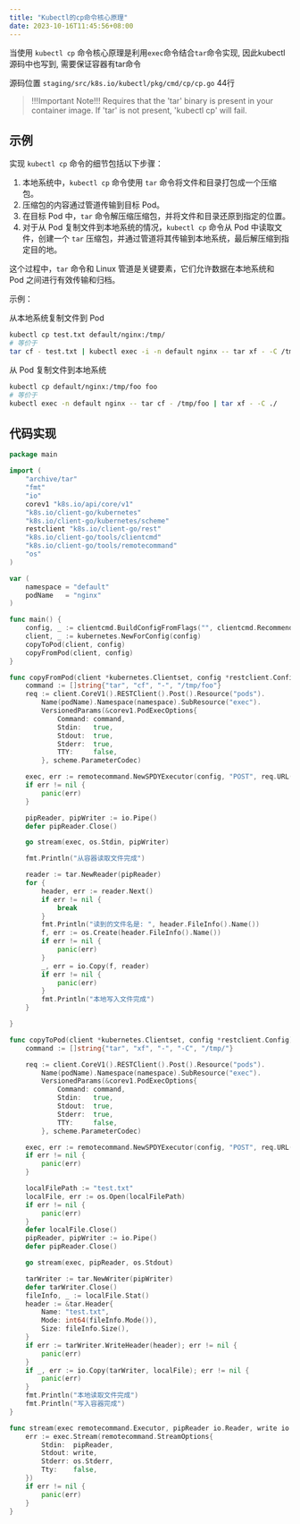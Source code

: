 ```yaml
---
title: "Kubectl的cp命令核心原理"
date: 2023-10-16T11:45:56+08:00
---
```


当使用 `kubectl cp` 命令核心原理是利用`exec`命令结合`tar`命令实现, 因此kubectl源码中也写到, 需要保证容器有tar命令

源码位置  `staging/src/k8s.io/kubectl/pkg/cmd/cp/cp.go` 44行

>  !!!Important Note!!!
> Requires that the 'tar' binary is present in your container
> image.  If 'tar' is not present, 'kubectl cp' will fail.

## 示例

实现 `kubectl cp` 命令的细节包括以下步骤：

1. 本地系统中，`kubectl cp` 命令使用 `tar` 命令将文件和目录打包成一个压缩包。
2. 压缩包的内容通过管道传输到目标 Pod。
3. 在目标 Pod 中，`tar` 命令解压缩压缩包，并将文件和目录还原到指定的位置。
4. 对于从 Pod 复制文件到本地系统的情况，`kubectl cp` 命令从 Pod 中读取文件，创建一个 `tar` 压缩包，并通过管道将其传输到本地系统，最后解压缩到指定目的地。

这个过程中，`tar` 命令和 Linux 管道是关键要素，它们允许数据在本地系统和 Pod 之间进行有效传输和归档。

示例：

从本地系统复制文件到 Pod

```bash
kubectl cp test.txt default/nginx:/tmp/
# 等价于
tar cf - test.txt | kubectl exec -i -n default nginx -- tar xf - -C /tmp/
```

从 Pod 复制文件到本地系统

```bash
kubectl cp default/nginx:/tmp/foo foo
# 等价于
kubectl exec -n default nginx -- tar cf - /tmp/foo | tar xf - -C ./
```

## 代码实现

```go
package main

import (
	"archive/tar"
	"fmt"
	"io"
	corev1 "k8s.io/api/core/v1"
	"k8s.io/client-go/kubernetes"
	"k8s.io/client-go/kubernetes/scheme"
	restclient "k8s.io/client-go/rest"
	"k8s.io/client-go/tools/clientcmd"
	"k8s.io/client-go/tools/remotecommand"
	"os"
)

var (
	namespace = "default"
	podName   = "nginx"
)

func main() {
	config, _ := clientcmd.BuildConfigFromFlags("", clientcmd.RecommendedHomeFile)
	client, _ := kubernetes.NewForConfig(config)
	copyToPod(client, config)
	copyFromPod(client, config)
}

func copyFromPod(client *kubernetes.Clientset, config *restclient.Config) {
	command := []string{"tar", "cf", "-", "/tmp/foo"}
	req := client.CoreV1().RESTClient().Post().Resource("pods").
		Name(podName).Namespace(namespace).SubResource("exec").
		VersionedParams(&corev1.PodExecOptions{
			Command: command,
			Stdin:   true,
			Stdout:  true,
			Stderr:  true,
			TTY:     false,
		}, scheme.ParameterCodec)

	exec, err := remotecommand.NewSPDYExecutor(config, "POST", req.URL())
	if err != nil {
		panic(err)
	}

	pipReader, pipWriter := io.Pipe()
	defer pipReader.Close()

	go stream(exec, os.Stdin, pipWriter)

	fmt.Println("从容器读取文件完成")

	reader := tar.NewReader(pipReader)
	for {
		header, err := reader.Next()
		if err != nil {
			break
		}
		fmt.Println("读到的文件名是: ", header.FileInfo().Name())
		f, err := os.Create(header.FileInfo().Name())
		if err != nil {
			panic(err)
		}
		_, err = io.Copy(f, reader)
		if err != nil {
			panic(err)
		}
		fmt.Println("本地写入文件完成")
	}

}

func copyToPod(client *kubernetes.Clientset, config *restclient.Config) {
	command := []string{"tar", "xf", "-", "-C", "/tmp/"}

	req := client.CoreV1().RESTClient().Post().Resource("pods").
		Name(podName).Namespace(namespace).SubResource("exec").
		VersionedParams(&corev1.PodExecOptions{
			Command: command,
			Stdin:   true,
			Stdout:  true,
			Stderr:  true,
			TTY:     false,
		}, scheme.ParameterCodec)

	exec, err := remotecommand.NewSPDYExecutor(config, "POST", req.URL())
	if err != nil {
		panic(err)
	}

	localFilePath := "test.txt"
	localFile, err := os.Open(localFilePath)
	if err != nil {
		panic(err)
	}
	defer localFile.Close()
	pipReader, pipWriter := io.Pipe()
	defer pipReader.Close()

	go stream(exec, pipReader, os.Stdout)

	tarWriter := tar.NewWriter(pipWriter)
	defer tarWriter.Close()
	fileInfo, _ := localFile.Stat()
	header := &tar.Header{
		Name: "test.txt",
		Mode: int64(fileInfo.Mode()),
		Size: fileInfo.Size(),
	}
	if err := tarWriter.WriteHeader(header); err != nil {
		panic(err)
	}
	if _, err := io.Copy(tarWriter, localFile); err != nil {
		panic(err)
	}
	fmt.Println("本地读取文件完成")
	fmt.Println("写入容器完成")
}

func stream(exec remotecommand.Executor, pipReader io.Reader, write io.Writer) {
	err := exec.Stream(remotecommand.StreamOptions{
		Stdin:  pipReader,
		Stdout: write,
		Stderr: os.Stderr,
		Tty:    false,
	})
	if err != nil {
		panic(err)
	}
}
```

